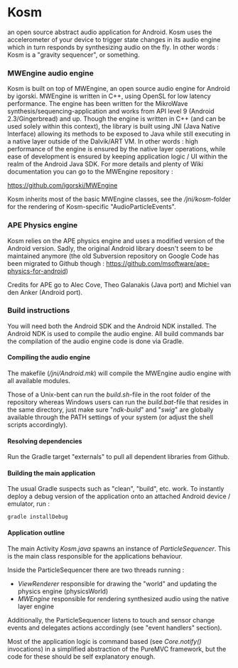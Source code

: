 Kosm
====

an open source abstract audio application for Android. Kosm uses the accelerometer of your device to
trigger state changes in its audio engine which in turn responds by synthesizing audio on the fly. In
other words : Kosm is a "gravity sequencer", or something.

### MWEngine audio engine

Kosm is built on top of MWEngine, an open source audio engine for Android by igorski. MWEngine is
written in C++, using OpenSL for low latency performance. The engine has been written for the MikroWave
synthesis/sequencing-application and works from API level 9 (Android 2.3/Gingerbread) and up. Though the
engine is written in C++  (and can be used solely within this context), the library is built using JNI
(Java Native Interface) allowing its methods to be exposed to Java while still executing in a native layer
outside of the Dalvik/ART VM. In other words : high performance of the engine is ensured by the native layer
operations, while ease of development is ensured by keeping application logic / UI within the realm of the
Android Java SDK. For more details and plenty of Wiki documentation you can go to the MWEngine repository :

https://github.com/igorski/MWEngine

Kosm inherits most of the basic MWEngine classes, see the _/jni/kosm_-folder for the rendering of
Kosm-specific "AudioParticleEvents".

### APE Physics engine

Kosm relies on the APE physics engine and uses a modified version of the Android version. Sadly, the
original Android library doesn't seem to be maintained anymore (the old Subversion repository on Google Code
has been migrated to Github though : https://github.com/msoftware/ape-physics-for-android)

Credits for APE go to Alec Cove, Theo Galanakis (Java port) and Michiel van den Anker (Android port).

### Build instructions

You will need both the Android SDK and the Android NDK installed. The Android NDK is used to compile the
audio engine. All build commands bar the compilation of the audio engine code is done via Gradle.

#### Compiling the audio engine

The makefile (_/jni/Android.mk_) will compile the MWEngine audio engine with all available modules.

Those of a Unix-bent can run the _build.sh_-file in the root folder of the repository whereas Windows users can run the
_build.bat_-file that resides in the same directory, just make sure "_ndk-build_" and "_swig_" are globally available
through the PATH settings of your system (or adjust the shell scripts accordingly).

#### Resolving dependencies

Run the Gradle target "externals" to pull all dependent libraries from Github.

#### Building the main application

The usual Gradle suspects such as "clean", "build", etc. work. To instantly deploy a debug version of the
application onto an attached Android device / emulator, run :

    gradle installDebug
    
#### Application outline

The main Activity _Kosm.java_ spawns an instance of *ParticleSequencer*. This is the main class
responsible for the applications behaviour.

Inside the ParticleSequencer there are two threads running :

 * *ViewRenderer* responsible for drawing the "world" and updating the physics engine (physicsWorld)
 * *MWEngine* responsible for rendering synthesized audio using the native layer engine
 
Additionally, the ParticleSequencer listens to touch and sensor change events and delegates actions
accordingly (see "event handlers" section).

Most of the application logic is command based (see _Core.notify()_ invocations) in a simplified abstraction
of the PureMVC framework, but the code for these should be self explanatory enough.
